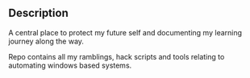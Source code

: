 ## Description

A central place to protect my future self and documenting my learning journey along the way.

Repo contains all my ramblings, hack scripts and tools relating to automating windows based systems.